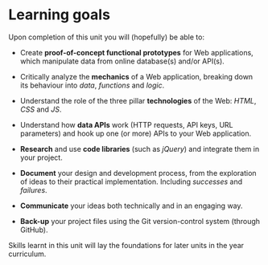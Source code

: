 # Learning goals

Upon completion of this unit you will (hopefully) be able to: 

* Create **proof-of-concept functional prototypes** for Web applications, which manipulate data from online database(s) and/or API(s).

* Critically analyze the **mechanics** of a Web application, breaking down its behaviour into *data*, *functions* and *logic*.

* Understand the role of the three pillar **technologies** of the Web: *HTML*, *CSS* and *JS*.

* Understand how **data APIs** work (HTTP requests, API keys, URL parameters) and hook up one (or more) APIs to your Web application.

* **Research** and use **code libraries** (such as *jQuery*) and integrate them in your project.

* **Document** your design and development process, from the exploration of ideas to their practical implementation. Including *successes* and *failures*.

* **Communicate** your ideas both technically and in an engaging way.

* **Back-up** your project files using the Git version-control system (through GitHub).


Skills learnt in this unit will lay the foundations for later units in the year curriculum.